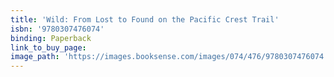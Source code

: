 ```yaml
---
title: 'Wild: From Lost to Found on the Pacific Crest Trail'
isbn: '9780307476074'
binding: Paperback
link_to_buy_page:
image_path: 'https://images.booksense.com/images/074/476/9780307476074.jpg'
---
```


